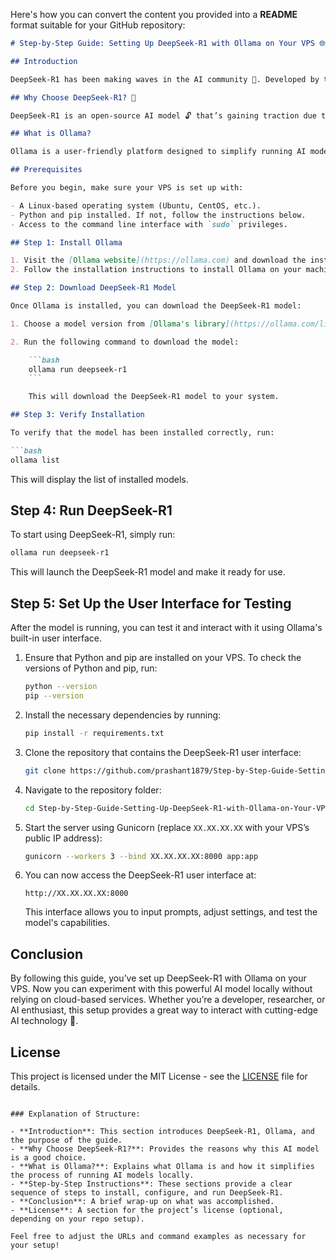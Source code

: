 Here's how you can convert the content you provided into a **README** format suitable for your GitHub repository:

```markdown
# Step-by-Step Guide: Setting Up DeepSeek-R1 with Ollama on Your VPS 🌐🤖

## Introduction

DeepSeek-R1 has been making waves in the AI community 🚀. Developed by the Chinese company DeepSeek 🇨🇳, this open-source model offers performance on par with top AI models, and the best part is you can run it locally on your machine 🖥️. In this guide, we'll walk you through the process of setting up DeepSeek-R1 on your VPS using Ollama 🛠️, a powerful platform designed to simplify running AI models locally.

## Why Choose DeepSeek-R1? 🤔

DeepSeek-R1 is an open-source AI model 🔓 that’s gaining traction due to its high performance and versatility. It can be used for a wide range of tasks such as natural language processing 🧠 and machine learning 📊. By choosing DeepSeek-R1, you gain access to cutting-edge AI capabilities without the restrictions of proprietary platforms 💼.

## What is Ollama?

Ollama is a user-friendly platform designed to simplify running AI models on your machine. Unlike cloud-based solutions, Ollama enables you to download and execute models directly on your system, offering more control, privacy, and flexibility 🛠️. It supports various AI models, including DeepSeek-R1, making it an excellent choice for running and experimenting with powerful machine learning models locally.

## Prerequisites

Before you begin, make sure your VPS is set up with:

- A Linux-based operating system (Ubuntu, CentOS, etc.).
- Python and pip installed. If not, follow the instructions below.
- Access to the command line interface with `sudo` privileges.

## Step 1: Install Ollama

1. Visit the [Ollama website](https://ollama.com) and download the installer for your operating system (Windows, macOS, or Linux).
2. Follow the installation instructions to install Ollama on your machine.

## Step 2: Download DeepSeek-R1 Model

Once Ollama is installed, you can download the DeepSeek-R1 model:

1. Choose a model version from [Ollama's library](https://ollama.com/library/deepseek-r1:7b). For this guide, we will use the 7b version, which is a balanced choice between performance and resource requirements.

2. Run the following command to download the model:

    ```bash
    ollama run deepseek-r1
    ```

    This will download the DeepSeek-R1 model to your system.

## Step 3: Verify Installation

To verify that the model has been installed correctly, run:

```bash
ollama list
```

This will display the list of installed models.

## Step 4: Run DeepSeek-R1

To start using DeepSeek-R1, simply run:

```bash
ollama run deepseek-r1
```

This will launch the DeepSeek-R1 model and make it ready for use.

## Step 5: Set Up the User Interface for Testing

After the model is running, you can test it and interact with it using Ollama's built-in user interface.

1. Ensure that Python and pip are installed on your VPS. To check the versions of Python and pip, run:

    ```bash
    python --version
    pip --version
    ```

2. Install the necessary dependencies by running:

    ```bash
    pip install -r requirements.txt
    ```

3. Clone the repository that contains the DeepSeek-R1 user interface:

    ```bash
    git clone https://github.com/prashant1879/Step-by-Step-Guide-Setting-Up-DeepSeek-R1-with-Ollama-on-Your-VPS
    ```

4. Navigate to the repository folder:

    ```bash
    cd Step-by-Step-Guide-Setting-Up-DeepSeek-R1-with-Ollama-on-Your-VPS
    ```

5. Start the server using Gunicorn (replace `XX.XX.XX.XX` with your VPS’s public IP address):

    ```bash
    gunicorn --workers 3 --bind XX.XX.XX.XX:8000 app:app
    ```

6. You can now access the DeepSeek-R1 user interface at:

    ```
    http://XX.XX.XX.XX:8000
    ```

    This interface allows you to input prompts, adjust settings, and test the model's capabilities.

## Conclusion

By following this guide, you’ve set up DeepSeek-R1 with Ollama on your VPS. Now you can experiment with this powerful AI model locally without relying on cloud-based services. Whether you’re a developer, researcher, or AI enthusiast, this setup provides a great way to interact with cutting-edge AI technology 🚀.

## License

This project is licensed under the MIT License - see the [LICENSE](LICENSE) file for details.
```

### Explanation of Structure:

- **Introduction**: This section introduces DeepSeek-R1, Ollama, and the purpose of the guide.
- **Why Choose DeepSeek-R1?**: Provides the reasons why this AI model is a good choice.
- **What is Ollama?**: Explains what Ollama is and how it simplifies the process of running AI models locally.
- **Step-by-Step Instructions**: These sections provide a clear sequence of steps to install, configure, and run DeepSeek-R1.
- **Conclusion**: A brief wrap-up on what was accomplished.
- **License**: A section for the project’s license (optional, depending on your repo setup).

Feel free to adjust the URLs and command examples as necessary for your setup!